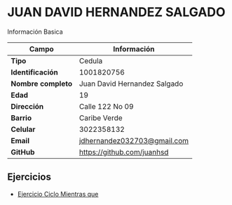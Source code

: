 # JUAN DAVID HERNANDEZ SALGADO
Información Basica

| Campo | Información |
| --- | --- |
| **Tipo** | Cedula |
| **Identificación** | 1001820756 |
| **Nombre completo** | Juan David Hernandez Salgado |
| **Edad** | 19 |
| **Dirección** | Calle 122 No 09 |
| **Barrio** | Caribe Verde |
| **Celular** | 3022358132 |
| **Email** | jdhernandez032703@gmail.com |
| **GitHub** | https://github.com/juanhsd |

## Ejercicios
- [Ejercicio Ciclo Mientras que](ejercicio.md)


